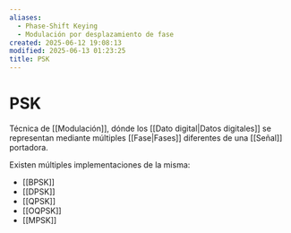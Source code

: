```yaml
---
aliases:
  - Phase-Shift Keying
  - Modulación por desplazamiento de fase
created: 2025-06-12 19:08:13
modified: 2025-06-13 01:23:25
title: PSK
---
```


# PSK

Técnica de [[Modulación]], dónde los [[Dato digital|Datos digitales]] se representan mediante múltiples [[Fase|Fases]] diferentes de una [[Señal]] portadora.

Existen múltiples implementaciones de la misma:

- [[BPSK]]
- [[DPSK]]
- [[QPSK]]
- [[OQPSK]]
- [[MPSK]]
